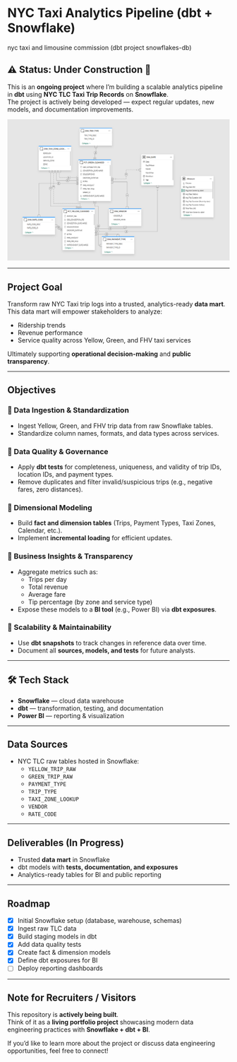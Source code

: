 

# NYC Taxi Analytics Pipeline (dbt + Snowflake)
nyc taxi and limousine commission (dbt project   snowflakes-db)

## ⚠️ Status: Under Construction 🚧
This is an **ongoing project** where I’m building a scalable analytics pipeline in **dbt** using **NYC TLC Taxi Trip Records** on **Snowflake**.  
The project is actively being developed — expect regular updates, new models, and documentation improvements.

![bi schema](nyc_tlc_bi_schema.png)

---

## Project Goal
Transform raw NYC Taxi trip logs into a trusted, analytics-ready **data mart**.  
This data mart will empower stakeholders to analyze:

- Ridership trends  
- Revenue performance  
- Service quality across Yellow, Green, and FHV taxi services  

Ultimately supporting **operational decision-making** and **public transparency**.

---

## Objectives

### 🔹 Data Ingestion & Standardization
- Ingest Yellow, Green, and FHV trip data from raw Snowflake tables.  
- Standardize column names, formats, and data types across services.  

### 🔹 Data Quality & Governance
- Apply **dbt tests** for completeness, uniqueness, and validity of trip IDs, location IDs, and payment types.  
- Remove duplicates and filter invalid/suspicious trips (e.g., negative fares, zero distances).  

### 🔹 Dimensional Modeling
- Build **fact and dimension tables** (Trips, Payment Types, Taxi Zones, Calendar, etc.).  
- Implement **incremental loading** for efficient updates.  

### 🔹 Business Insights & Transparency
- Aggregate metrics such as:
  - Trips per day  
  - Total revenue  
  - Average fare  
  - Tip percentage (by zone and service type)  
- Expose these models to a **BI tool** (e.g., Power BI) via **dbt exposures**.  

### 🔹 Scalability & Maintainability
- Use **dbt snapshots** to track changes in reference data over time.  
- Document all **sources, models, and tests** for future analysts.  

---

## 🛠 Tech Stack
- **Snowflake** — cloud data warehouse  
- **dbt** — transformation, testing, and documentation  
- **Power BI** — reporting & visualization  

---

## Data Sources
- NYC TLC raw tables hosted in Snowflake:
  - `YELLOW_TRIP_RAW`  
  - `GREEN_TRIP_RAW`  
  - `PAYMENT_TYPE`  
  - `TRIP_TYPE`  
  - `TAXI_ZONE_LOOKUP`  
  - `VENDOR`  
  - `RATE_CODE`  

---

##  Deliverables (In Progress)
- Trusted **data mart** in Snowflake  
- dbt models with **tests, documentation, and exposures**  
- Analytics-ready tables for BI and public reporting  

---

## Roadmap
- [x] Initial Snowflake setup (database, warehouse, schemas)  
- [x] Ingest raw TLC data  
- [x] Build staging models in dbt  
- [x] Add data quality tests  
- [x] Create fact & dimension models  
- [x] Define dbt exposures for BI  
- [ ] Deploy reporting dashboards  

---

## Note for Recruiters / Visitors
This repository is **actively being built**.  
Think of it as a **living portfolio project** showcasing modern data engineering practices with **Snowflake + dbt + BI**.  

If you’d like to learn more about the project or discuss data engineering opportunities, feel free to connect!  
